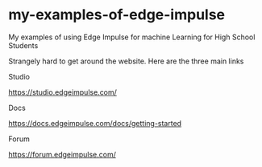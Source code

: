 # my-examples-of-edge-impulse
My examples of using Edge Impulse for machine Learning for High School Students


Strangely hard to get around the website. Here are the three main links

Studio

https://studio.edgeimpulse.com/



Docs

https://docs.edgeimpulse.com/docs/getting-started

Forum

https://forum.edgeimpulse.com/




